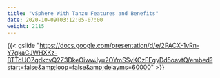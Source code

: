 ```yaml
---
title: "vSphere With Tanzu Features and Benefits"
date: 2020-10-09T03:12:05-07:00
weight: 2115
---
```

{{< gslide "https://docs.google.com/presentation/d/e/2PACX-1vRn-Y7gkaCJWHXKz-BTTdUOZqdkcvQ2Z3DkeOiwwJyu2OYmSSyKCzFEgyDd5oavtQ/embed?start=false&amp;loop=false&amp;delayms=60000" >}}
